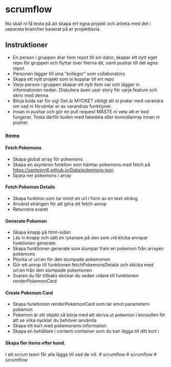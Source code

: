 # scrumflow
Nu skall ni få testa på att skapa ert egna projekt och arbeta med det i separata brancher baserat på er projekttavla. 

## Instruktioner
- En person i gruppen drar hem repot till sin dator, skapar ett nytt eget repo för gruppen och flyttar över filerna dit, samt pushar till det egna repot.
- Personen lägger till sina "kollegor" som collaborators
- Skapa ett nytt projekt som ni kopplar till ert repo
- Varje person i gruppen skapar ett nytt item var och lägger in informationen nedan. Diskutera även user story för varje feature och skriv med denna.
- Börja koda var för sig! Det är MYCKET viktigt att ni pratar med varandra om vad ni förväntar er av varandras funktioner.
- Innan ni pushar och gör en pull request MÅSTE ni veta att er kod fungerar. Testa därför koden med fakedata eller konsollanrop innan ni pushar.

### Items
#### Fetch Pokemons
* Skapa global array för pokemons
* Skapa en asynkron funktion som hämtar pokemons med fetch på https://santosnr6.github.io/Data/pokemons.json
* Spara ner pokemons i array

#### Fetch Pokemon Details
* Skapa funktion som tar emot en url i form av en text-sträng
* Använd strängen för att göra ett fetch-anrop
* Returnera svaret

#### Generate Pokemon
* Skapa knapp på html-sidan
* Läs in knapp och sätt en lyssnare på den som vid klicka anropar funktionen generate
* Skapa funktionen generate som slumpar fram en pokemon från arrayen pokemons
* Plocka ur url:en för den slumpade pokemonen
* Gör ett anrop till funktionen fetchPokemonsDetails och skicka med url:en från den slumpade pokemonen
* Svaren du får tillbaks skickar du sedan vidare till funktionen renderPokemonCard

#### Create Pokemon Card
* Skapa funktionen renderPokemonCard som tar emot parametern pokemon
* Pokemon är ett objekt så börja med att skriva ut pokemon i konsollen för att se vilka nycklar du behöver använda
* Skapa ett kort med pokemonens information
* Skapa en behållare i content-container som du kan lägga till ditt kort i

#### Skapa fler items efter hand. 
I ett scrum team får alla lägga till vad de vill.
#   s c r u m f l o w 
 
 #   s c r u m f l o w 
 
 #   s c r u m f l o w 
 
 
